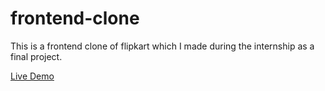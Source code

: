 # frontend-clone

This is a frontend clone of flipkart which I made during the internship as a final project.

[Live Demo](https://flipkartclone-umer.netlify.app/)
